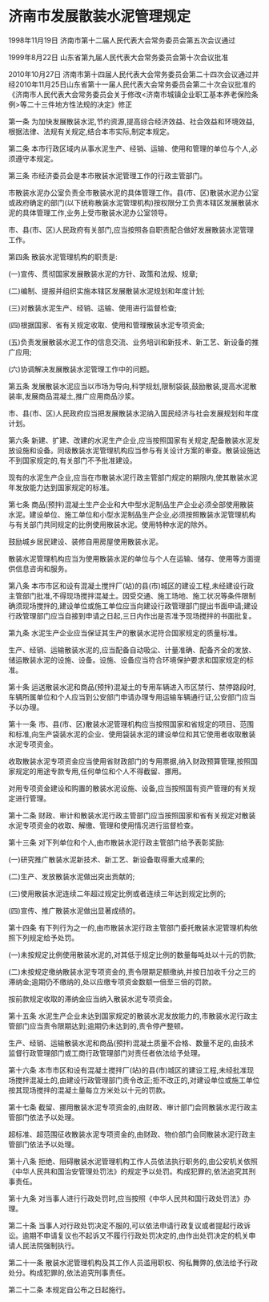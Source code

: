 # 济南市发展散装水泥管理规定

1998年11月19日 济南市第十二届人民代表大会常务委员会第五次会议通过

1999年8月22日 山东省第九届人民代表大会常务委员会第十次会议批准

2010年10月27日 济南市第十四届人民代表大会常务委员会第二十四次会议通过并经2010年11月25日山东省第十一届人民代表大会常务委员会第二十次会议批准的《济南市人民代表大会常务委员会关于修改<济南市城镇企业职工基本养老保险条例>等二十三件地方性法规的决定》修正

<!-- INFO END -->

第一条 为加快发展散装水泥,节约资源,提高综合经济效益、社会效益和环境效益,根据法律、法规有关规定,结合本市实际,制定本规定。

第二条 本市行政区域内从事水泥生产、经销、运输、使用和管理的单位与个人,必须遵守本规定。

第三条 市经济委员会是本市散装水泥管理工作的行政主管部门。

市散装水泥办公室负责全市散装水泥的具体管理工作。县(市、区)散装水泥办公室或政府确定的部门(以下统称散装水泥管理机构)按权限分工负责本辖区发展散装水泥的具体管理工作,业务上受市散装水泥办公室领导。

市、县(市、区)人民政府有关部门,应当按照各自职责配合做好发展散装水泥管理工作。

第四条 散装水泥管理机构的职责是:

(一)宣传、贯彻国家发展散装水泥的方针、政策和法规、规章;

(二)编制、提报并组织实施本辖区发展散装水泥规划和年度计划;

(三)对散装水泥生产、经销、运输、使用进行监督检查;

(四)根据国家、省有关规定收取、使用和管理散装水泥专项资金;

(五)负责发展散装水泥工作的信息交流、业务培训和新技术、新工艺、新设备的推广应用;

(六)协调解决发展散装水泥管理工作中的问题。

第五条 发展散装水泥应当以市场为导向,科学规划,限制袋装,鼓励散装,提高水泥散装率,发展商品混凝土,推广应用商品沙浆。

市、县(市、区)人民政府应当把发展散装水泥纳入国民经济与社会发展规划和年度计划。

第六条 新建、扩建、改建的水泥生产企业,应当按照国家有关规定,配备散装水泥发放设施和设备。同级散装水泥管理机构应当参与有关设计方案的审查。散装设施达不到国家规定的,有关部门不予批准建设。

现有的水泥生产企业,应当在市散装水泥行政主管部门规定的期限内,使其散装水泥年发放能力达到国家规定的标准。

第七条 商品(预拌)混凝土生产企业和大中型水泥制品生产企业必须全部使用散装水泥。建设单位、施工单位和小型水泥制品生产企业,必须按照散装水泥管理机构与有关部门共同规定的比例使用散装水泥。使用特种水泥的除外。

鼓励城乡居民建设、装修自用房屋使用散装水泥。

散装水泥管理机构应当为使用散装水泥的单位与个人在运输、储存、使用等方面提供信息咨询和服务。

第八条 本市市区和设有混凝土搅拌厂(站)的县(市)城区的建设工程,未经建设行政主管部门批准,不得现场搅拌混凝土。因受交通、施工场地、施工状况等条件限制确须现场搅拌的,建设单位或施工单位应当向建设行政管理部门提出书面申请;建设行政管理部门应当自接到申请之日起,三日内作出是否准予现场搅拌的书面批复。

第九条 水泥生产企业应当保证其生产的散装水泥符合国家规定的质量标准。

生产、经销、运输散装水泥的,应当配备自动吸尘、计量准确、配备齐全的发放、储运散装水泥的设施、设备。设施、设备应当符合环境保护要求和国家规定的标准。

第十条 运送散装水泥和商品(预拌)混凝土的专用车辆进入市区禁行、禁停路段时,车辆所属单位和个人应当到公安部门申请办理专用运输车辆通行证,公安部门应当予以办理。

第十一条 市、县(市、区)散装水泥管理机构应当按照国家和省规定的项目、范围和标准,向生产袋装水泥的企业、使用袋装水泥的建设单位和其它使用者收取散装水泥专项资金。

收取散装水泥专项资金应当使用省财政部门的专用票据,纳入财政预算管理,按照国家规定的用途专款专用,任何单位和个人不得截留、挪用。

对用专项资金建设和购置的散装水泥设施、设备,应当按照国有资产管理的有关规定进行管理。

第十二条 财政、审计和散装水泥行政主管部门应当按照国家和省有关规定对散装水泥专项资金的收取、解缴、管理和使用情况进行监督检查。

第十三条 对下列单位和个人,由市散装水泥行政主管部门给予表彰奖励:

(一)研究推广散装水泥新技术、新工艺、新设备取得重大成果的;

(二)生产、发放散装水泥做出突出贡献的;

(三)使用散装水泥连续二年超过规定比例或者连续三年达到规定比例的;

(四)宣传、推广散装水泥做出显著成绩的。

第十四条 有下列行为之一的,由市散装水泥行政主管部门委托散装水泥管理机构依照下列规定给予处罚。

(一)未按规定比例使用散装水泥的,对其低于规定比例的数量每吨处以十元的罚款;

(二)未按规定缴纳散装水泥专项资金的,责令限期足额缴纳,并按日加收千分之三的滞纳金;逾期仍不缴纳的,处以应缴专项资金数额一倍至三倍的罚款。

按前款规定收取的滞纳金应当纳入散装水泥专项资金。

第十五条 水泥生产企业未达到国家规定的散装水泥发放能力的,市散装水泥行政主管部门应当责令限期达到;逾期仍未达到的,责令停产整顿。

生产、经销、运输散装水泥和商品(预拌)混凝土质量不合格、数量不足的,由技术监督行政管理部门或工商行政管理部门对责任者依法给予处理。

第十六条 本市市区和设有混凝土搅拌厂(站)的县(市)城区的建设工程,未经批准现场搅拌混凝土的,由建设行政管理部门责令改正;拒不改正的,对建设单位或施工单位按其现场搅拌的混凝土量每立方米处以十元的罚款。

第十七条 截留、挪用散装水泥专项资金的,由财政、审计部门会同散装水泥行政主管部门依法予以处理。

超标准、超范围征收散装水泥专项资金的,由财政、物价部门会同散装水泥行政主管部门依法予以处理。

第十八条 拒绝、阻碍散装水泥管理机构工作人员依法执行职务的,由公安机关依照《中华人民共和国治安管理处罚法》的规定予以处罚。构成犯罪的,依法追究其刑事责任。

第十九条 对当事人进行行政处罚时,应当按照《中华人民共和国行政处罚法》办理。

第二十条 当事人对行政处罚决定不服的,可以依法申请行政复议或者提起行政诉讼。逾期不申请复议也不起诉又不履行行政处罚决定的,由作出处罚决定的机关申请人民法院强制执行。

第二十一条 散装水泥管理机构及其工作人员滥用职权、徇私舞弊的,依法给予行政处分。构成犯罪的,依法追究刑事责任。

第二十二条 本规定自公布之日起施行。
